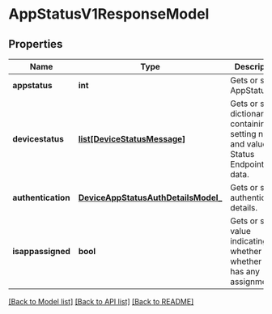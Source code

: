# AppStatusV1ResponseModel

## Properties
Name | Type | Description | Notes
------------ | ------------- | ------------- | -------------
**appstatus** | **int** | Gets or sets AppStatus. | [optional] 
**devicestatus** | [**list[DeviceStatusMessage]**](DeviceStatusMessage.md) | Gets or sets dictionary containing setting name and value for Status Endpoint data. | [optional] 
**authentication** | [**DeviceAppStatusAuthDetailsModel_**](DeviceAppStatusAuthDetailsModel_.md) | Gets or sets authentication details. | [optional] 
**isappassigned** | **bool** | Gets or sets a value indicating whether whether app has any assignments. | [optional] 

[[Back to Model list]](../README.md#documentation-for-models) [[Back to API list]](../README.md#documentation-for-api-endpoints) [[Back to README]](../README.md)


